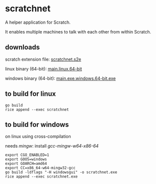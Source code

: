 scratchnet
==========

A helper application for Scratch.

It enables multiple machines to talk with each other from within Scratch.

downloads
---------

scratch extension file: [scratchnet.s2e](https://github.com/tilient/scratchnet/releases/download/v0.0-alpha/scratchnet.s2e)


linux binary (64-bit): [main.linux.64-bit](https://github.com/tilient/scratchnet/releases/download/v0.0-alpha/main.linux.64-bit)

windows binary (64-bit): [main.exe.windows.64-bit.exe](https://github.com/tilient/scratchnet/releases/download/v0.0-alpha/main.exe.windows.64-bit.exe)


to build for linux
------------------

    go build
    rice append --exec scratchnet


to build for windows
--------------------

on linux using cross-compilation

needs _mingw_: install _gcc-mingw-w64-x86-64_

    export CGO_ENABLED=1
    export GOOS=windows
    export GOARCH=amd64
    export CC=x86_64-w64-mingw32-gcc
    go build -ldflags "-H windowsgui" -o scratchnet.exe
    rice append --exec scratchnet.exe
